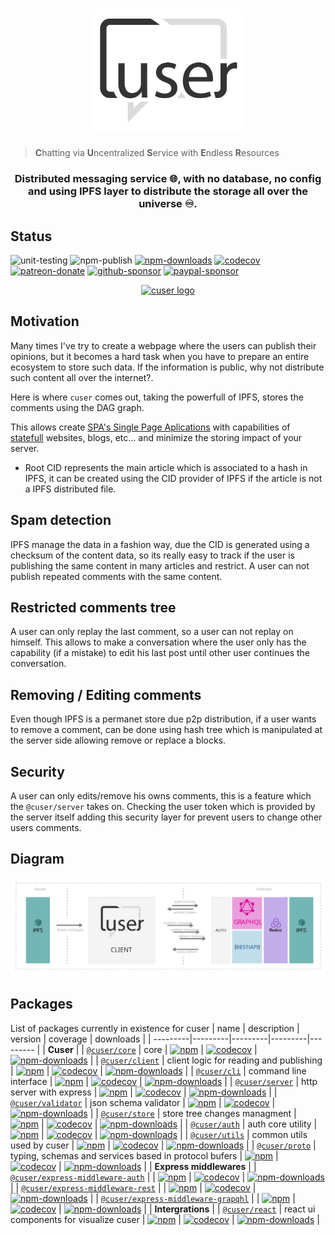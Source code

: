 
<h1 align="center">
  <a href="./"><img width="250" src="docs/logo.svg" alt="cuser logo" /></a>
</h1>

>**C**hatting via **U**ncentralized **S**ervice with **E**ndless **R**esources

<h3 align="center">Distributed messaging service 🌐, with no database, no config and using IPFS layer to distribute the storage all over the universe ♾️.</h3>

## Status
![unit-testing](https://github.com/rubeniskov/cuser/workflows/unit-testing/badge.svg)
![npm-publish](https://github.com/rubeniskov/cuser/workflows/npm-publish/badge.svg)
[![npm-downloads](https://img.shields.io/npm/dw/cuser)](https://www.npmjs.com/package/cuser)
[![codecov](https://codecov.io/gh/rubeniskov/cuser/branch/master/graph/badge.svg?token=mI2c282XxH)](https://codecov.io/gh/rubeniskov/cuser)
[![patreon-donate](https://img.shields.io/badge/patreon-donate-yellow.svg)](https://patreon.com/rubeniskov)
[![github-sponsor](https://img.shields.io/badge/github-donate-yellow.svg)](https://github.com/sponsors/rubeniskov)
[![paypal-sponsor](https://img.shields.io/badge/paypal-donate-yellow.svg)](https://paypal.me/rubeniskov)

<p align="center">
  <a href="./"><img width="480" src="docs/demo_reel.gif" alt="cuser logo" /></a>
</p>

## Motivation

Many times I've try to create a webpage where the users can publish their opinions, but it becomes a hard task when you have to prepare an entire ecosystem to store such data. If the information is public, why not distribute such content all over the internet?.

Here is where `cuser` comes out, taking the powerfull of IPFS, stores the comments using the DAG graph.

This allows create [SPA's Single Page Aplications](https://es.wikipedia.org/wiki/Single-page_application) with capabilities of [statefull](https://www.atlantic.net/vps-hosting/what-is-stateless-stateful-models-web-development/) websites, blogs, etc... and minimize the storing impact of your server.

- Root CID represents the main article which is associated to a hash in IPFS, it can be created using the CID provider of IPFS if the article is not a IPFS distributed file. 



## Spam detection

IPFS manage the data in a fashion way, due the CID is generated using a checksum of the content data, so its really easy to track if the user is publishing the same content in many articles and restrict. A user can not publish repeated comments with the same content.

## Restricted comments tree

A user can only replay the last comment, so a user can not replay on himself. This allows to make a conversation where the user only has the capability (if a mistake) to edit his last post until other user continues the conversation. 

## Removing / Editing comments

Even though IPFS is a permanet store due p2p distribution, if a user wants to remove a comment, can be done using hash tree which is manipulated at the server side allowing remove or replace a blocks.

## Security 

A user can only edits/remove his owns comments, this is a feature which the `@cuser/server` takes on. Checking the user token which is provided by the server itself adding this security layer for prevent users to change other users comments.
## Diagram 
<img src="./docs/diagram.svg">

## Packages
List of packages currently in existence for cuser
| name | description | version | coverage | downloads |
| ---------|---------|---------|---------|--------- |
| **Cuser** |
| [`@cuser/core`](//github.com/rubeniskov/cuser/tree/master/packages/core) | core | [![npm](https://img.shields.io/npm/v/@cuser/core.svg)](https://www.npmjs.com/package/@cuser/core) | [![codecov](https://codecov.io/gh/rubeniskov/cuser/branch/master/graph/badge.svg?flag=core)](https://codecov.io/gh/rubeniskov/cuser) | [![npm-downloads](https://img.shields.io/npm/dw/@cuser/core)](https://www.npmjs.com/package/@cuser/core) |
| [`@cuser/client`](//github.com/rubeniskov/cuser/tree/master/packages/client) | client logic for reading and publishing | [![npm](https://img.shields.io/npm/v/@cuser/client.svg)](https://www.npmjs.com/package/@cuser/client) | [![codecov](https://codecov.io/gh/rubeniskov/cuser/branch/master/graph/badge.svg?flag=client)](https://codecov.io/gh/rubeniskov/cuser) | [![npm-downloads](https://img.shields.io/npm/dw/@cuser/client)](https://www.npmjs.com/package/@cuser/client) |
| [`@cuser/cli`](//github.com/rubeniskov/cuser/tree/master/packages/cli) | command line interface | [![npm](https://img.shields.io/npm/v/@cuser/cli.svg)](https://www.npmjs.com/package/@cuser/cli) | [![codecov](https://codecov.io/gh/rubeniskov/cuser/branch/master/graph/badge.svg?flag=cli)](https://codecov.io/gh/rubeniskov/cuser) | [![npm-downloads](https://img.shields.io/npm/dw/@cuser/cli)](https://www.npmjs.com/package/@cuser/cli) |
| [`@cuser/server`](//github.com/rubeniskov/cuser/tree/master/packages/server) | http server with express | [![npm](https://img.shields.io/npm/v/@cuser/server.svg)](https://www.npmjs.com/package/@cuser/server) | [![codecov](https://codecov.io/gh/rubeniskov/cuser/branch/master/graph/badge.svg?flag=server)](https://codecov.io/gh/rubeniskov/cuser) | [![npm-downloads](https://img.shields.io/npm/dw/@cuser/server)](https://www.npmjs.com/package/@cuser/server) |
| [`@cuser/validator`](//github.com/rubeniskov/cuser/tree/master/packages/validator) | json schema validator | [![npm](https://img.shields.io/npm/v/@cuser/validator.svg)](https://www.npmjs.com/package/@cuser/validator) | [![codecov](https://codecov.io/gh/rubeniskov/cuser/branch/master/graph/badge.svg?flag=validator)](https://codecov.io/gh/rubeniskov/cuser) | [![npm-downloads](https://img.shields.io/npm/dw/@cuser/validator)](https://www.npmjs.com/package/@cuser/validator) |
| [`@cuser/store`](//github.com/rubeniskov/cuser/tree/master/packages/store) | store tree changes managment | [![npm](https://img.shields.io/npm/v/@cuser/store.svg)](https://www.npmjs.com/package/@cuser/store) | [![codecov](https://codecov.io/gh/rubeniskov/cuser/branch/master/graph/badge.svg?flag=store)](https://codecov.io/gh/rubeniskov/cuser) | [![npm-downloads](https://img.shields.io/npm/dw/@cuser/store)](https://www.npmjs.com/package/@cuser/store) |
| [`@cuser/auth`](//github.com/rubeniskov/cuser/tree/master/packages/auth) | auth core utility | [![npm](https://img.shields.io/npm/v/@cuser/auth.svg)](https://www.npmjs.com/package/@cuser/auth) | [![codecov](https://codecov.io/gh/rubeniskov/cuser/branch/master/graph/badge.svg?flag=auth)](https://codecov.io/gh/rubeniskov/cuser) | [![npm-downloads](https://img.shields.io/npm/dw/@cuser/auth)](https://www.npmjs.com/package/@cuser/auth) |
| [`@cuser/utils`](//github.com/rubeniskov/cuser/tree/master/packages/utils) | common utils used by cuser | [![npm](https://img.shields.io/npm/v/@cuser/utils.svg)](https://www.npmjs.com/package/@cuser/utils) | [![codecov](https://codecov.io/gh/rubeniskov/cuser/branch/master/graph/badge.svg?flag=utils)](https://codecov.io/gh/rubeniskov/cuser) | [![npm-downloads](https://img.shields.io/npm/dw/@cuser/utils)](https://www.npmjs.com/package/@cuser/utils) |
| [`@cuser/proto`](//github.com/rubeniskov/cuser/tree/master/packages/proto) | typing, schemas and services based in protocol bufers | [![npm](https://img.shields.io/npm/v/@cuser/proto.svg)](https://www.npmjs.com/package/@cuser/proto) | [![codecov](https://codecov.io/gh/rubeniskov/cuser/branch/master/graph/badge.svg?flag=proto)](https://codecov.io/gh/rubeniskov/cuser) | [![npm-downloads](https://img.shields.io/npm/dw/@cuser/proto)](https://www.npmjs.com/package/@cuser/proto) |
| **Express middlewares** |
| [`@cuser/express-middleware-auth`](//github.com/rubeniskov/cuser/tree/master/packages/express-middleware-auth) |  | [![npm](https://img.shields.io/npm/v/@cuser/express-middleware-auth.svg)](https://www.npmjs.com/package/@cuser/express-middleware-auth) | [![codecov](https://codecov.io/gh/rubeniskov/cuser/branch/master/graph/badge.svg?flag=express-middleware-auth)](https://codecov.io/gh/rubeniskov/cuser) | [![npm-downloads](https://img.shields.io/npm/dw/@cuser/express-middleware-auth)](https://www.npmjs.com/package/@cuser/express-middleware-auth) |
| [`@cuser/express-middleware-rest`](//github.com/rubeniskov/cuser/tree/master/packages/express-middleware-rest) |  | [![npm](https://img.shields.io/npm/v/@cuser/express-middleware-rest.svg)](https://www.npmjs.com/package/@cuser/express-middleware-rest) | [![codecov](https://codecov.io/gh/rubeniskov/cuser/branch/master/graph/badge.svg?flag=express-middleware-rest)](https://codecov.io/gh/rubeniskov/cuser) | [![npm-downloads](https://img.shields.io/npm/dw/@cuser/express-middleware-rest)](https://www.npmjs.com/package/@cuser/express-middleware-rest) |
| [`@cuser/express-middleware-grapqhl`](//github.com/rubeniskov/cuser/tree/master/packages/express-middleware-grapqhl) |  | [![npm](https://img.shields.io/npm/v/@cuser/express-middleware-grapqhl.svg)](https://www.npmjs.com/package/@cuser/express-middleware-grapqhl) | [![codecov](https://codecov.io/gh/rubeniskov/cuser/branch/master/graph/badge.svg?flag=express-middleware-grapqhl)](https://codecov.io/gh/rubeniskov/cuser) | [![npm-downloads](https://img.shields.io/npm/dw/@cuser/express-middleware-grapqhl)](https://www.npmjs.com/package/@cuser/express-middleware-grapqhl) |
| **Intergrations** |
| [`@cuser/react`](//github.com/rubeniskov/cuser/tree/master/packages/react) | react ui components for visualize cuser | [![npm](https://img.shields.io/npm/v/@cuser/react.svg)](https://www.npmjs.com/package/@cuser/react) | [![codecov](https://codecov.io/gh/rubeniskov/cuser/branch/master/graph/badge.svg?flag=react)](https://codecov.io/gh/rubeniskov/cuser) | [![npm-downloads](https://img.shields.io/npm/dw/@cuser/react)](https://www.npmjs.com/package/@cuser/react) |
